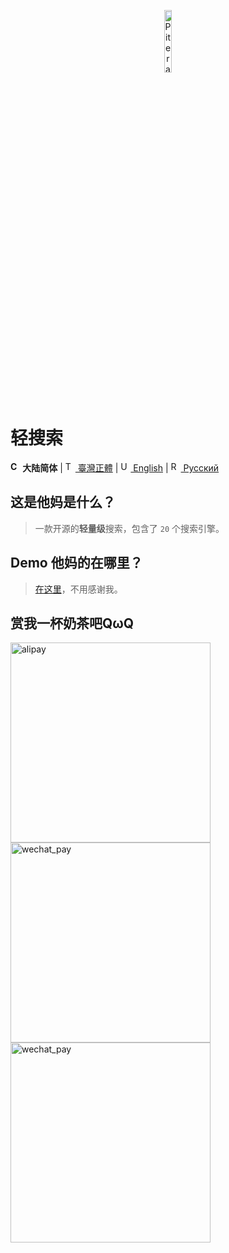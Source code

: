 <p align="center">
  <a href="https://github.com/piterator-org"><img src="https://static.piterator.com/logo.min.svg" alt="Piterator" width="16%"></a>
</p>

# 轻搜索
**<img src="https://s.oier.in/cn.png" width="16" alt="CN" /> 大陆简体** | [<img src="https://s.oier.in/tw.png" width="16" alt="TW" /> 臺灣正體](README.zh-tw.md) | [<img src="https://s.oier.in/us.png" width="16" alt="US" /> English](README.en-us.md) | [<img src="https://s.oier.in/ru.png" width="16" alt="RU" /> Русский](README.ru.md)
## 这是他妈是什么？
> 一款开源的**轻量级**搜索，包含了 ``20`` 个搜索引擎。
## Demo 他妈的在哪里？
> [在这里](https://litesearch.cn/)，不用感谢我。
## 赏我一杯奶茶吧QωQ
<img src="http://s.oier.in/alipay.png" height="320" alt="alipay" /><img src="http://s.oier.in/wechat_trans.png" height="320" alt="wechat_pay" /><img src="http://s.oier.in/wechat_pay.png" height="320" alt="wechat_pay" />
